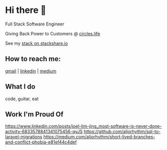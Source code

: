 # Hi there 👋

Full Stack Software Engineer

Giving Back Power to Customers @ [circles.life](https://www.circles.life/sg/careers/)

See my [stack on stackshare.io](https://stackshare.io/aljorhythm)

## How to reach me:

<a href='mailto:103879u@gmail.com'>gmail</a> | <a href='https://www.linkedin.com/in/joel-lim-jing/'>linkedin</a> | <a href='https://medium.com/@aljorhythm'>medium</a>

## What I do

code, guitar, eat

## Work I'm Proud Of

https://www.linkedin.com/posts/joel-lim-jing_most-software-is-never-done-activity-6833578841341075456-qyJS
https://github.com/aljorhythm/sql-to-laravel-migrations
https://medium.com/aljorhythm/short-lived-branches-and-conflict-phobia-e81ef44c4def
